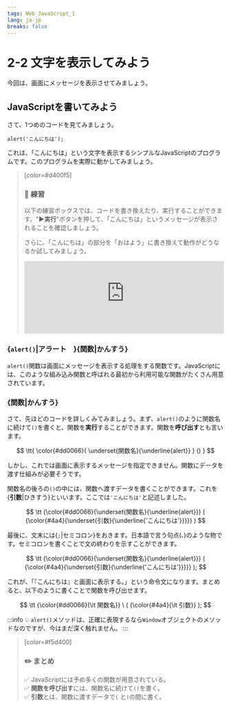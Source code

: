 ```yaml
---
tags: Web_JavaScript_1
lang: ja-jp
breaks: false
---
```


<style>
iframe{
  border: none;
  width: 100%;
  min-height: 12em;
}
.mathjax > span {
    background: #eee;
    border-radius: 8px;
    box-shadow: #eee 0 -6px, #eee 0 6px;
}
</style>

# 2-2 文字を表示してみよう

今回は、画面にメッセージを表示させてみましょう。

## JavaScriptを書いてみよう

さて、1つめのコードを見てみましょう。

```javascript=
alert('こんにちは');
```

これは、「こんにちは」という文字を表示するシンプルなJavaScriptのプログラムです。このプログラムを実際に動かしてみましょう。

> [color=#d400f5]
> ### :rocket: **練習**
> 
> 以下の練習ボックスでは、コードを書き換えたり、実行することができます。"**▶︎実行**"ボタンを押して、「こんにちは」というメッセージが表示されることを確認しましょう。
> 
> さらに、「こんにちは」の部分を「おはよう」に書き換えて動作がどうなるか試してみましょう。
> <iframe src="https://uec-programming.github.io/basic_training/web-sample/editor.html?code=alert('こんにちは');"></iframe>

### {`alert()`|アラート　}{関数|かんすう}

<!-- ref
https://ja.javascript.info/structure#ref-505
-->

`alert()`関数は画面にメッセージを表示する処理をする関数です。JavaScriptには、このような組み込み関数と呼ばれる最初から利用可能な関数がたくさん用意されています。

### {関数|かんすう}

さて、先ほどのコードを詳しくみてみましょう。まず、`alert()`のように関数名に続けて`()`を書くと、関数を**実行**することができます。関数を**呼び出す**とも言います。

$$
\tt{
\color{#dd0066}{
    \underset{関数名}{\underline{alert}}
}
()
}
$$

しかし、これでは画面に表示するメッセージを指定できません。関数にデータを渡す仕組みが必要そうです。

関数名の後ろの`()`の中には、関数へ渡すデータを書くことができます。これを{**引数**|ひきすう}といいます。ここでは`'こんにちは'`と記述しました。

$$
\tt
{\color{#dd0066}{\underset{関数名}{\underline{alert}}}
(
{\color{#4a4}{\underset{引数}{\underline{'こんにちは'}}}}}
)
$$

最後に、文末には{`;`|セミコロン}をおきます。日本語で言う句点(`。`)のような物です。セミコロンを書くことで文の終わりを示すことができます。

$$
\tt
{\color{#dd0066}{\underset{関数名}{\underline{alert}}}
(
{\color{#4a4}{\underset{引数}{\underline{'こんにちは'}}}}}
);
$$

これが、「『こんにちは』と画面に表示する。」という命令文になります。まとめると、以下のように書くことで関数を呼び出せます。

$$
\tt
{\color{#dd0066}{\it 関数名}}
\ (
{\color{#4a4}{\it 引数}}
);
$$

:::info
:bulb: `alert()`メソッドは、正確に表現するなら`Window`オブジェクトのメソッドなのですが、今はまだ深く触れません。
:::

> [color=#f5d400]
> ### :pencil2: **まとめ**
> 
> :white_check_mark: JavaScriptには予め多くの関数が用意されている。  
> :white_check_mark: **関数を呼び出す**には、関数名に続けて`()`を書く。  
> :white_check_mark: **引数**とは、関数に渡すデータで`(` と`)`の間に書く。
> 